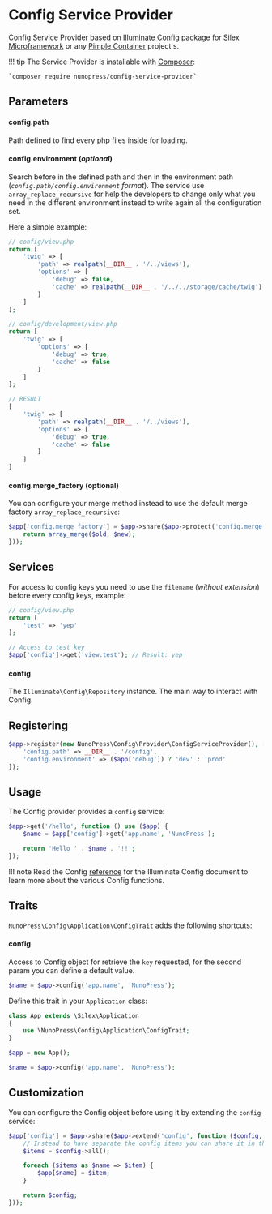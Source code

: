 Config Service Provider
=======================

Config Service Provider based on [Illuminate Config](https://github.com/illuminate/config) package for [Silex Microframework](http://silex.sensiolabs.org/) or any [Pimple Container](http://pimple.sensiolabs.org/) project's.

!!! tip
    The Service Provider is installable with [Composer](http://www.getcomposer.com):
    
    `composer require nunopress/config-service-provider`

Parameters
----------

#### config.path

Path defined to find every php files inside for loading.

#### config.environment (*optional*)

Search before in the defined path and then in the environment path (*`config.path/config.environment` format*). The service use `array_replace_recursive` for help the developers to change only what you need in the different environment instead to write again all the configuration set.

Here a simple example:

```php
// config/view.php
return [
    'twig' => [
        'path' => realpath(__DIR__ . '/../views'),
        'options' => [
            'debug' => false,
            'cache' => realpath(__DIR__ . '/../../storage/cache/twig')
        ]
    ]
];

// config/development/view.php
return [
    'twig' => [
        'options' => [
            'debug' => true,
            'cache' => false
        ]
    ]
];

// RESULT
[
    'twig' => [
        'path' => realpath(__DIR__ . '/../views'),
        'options' => [
            'debug' => true,
            'cache' => false
        ]
    ]
]
```

#### config.merge_factory (optional)

You can configure your merge method instead to use the default merge factory `array_replace_recursive`:

```php
$app['config.merge_factory'] = $app->share($app->protect('config.merge_factory', function (array $old, array $new) {
    return array_merge($old, $new);
}));
```

Services
--------

For access to config keys you need to use the `filename` (*without extension*) before every config keys, example:

```php
// config/view.php
return [
    'test' => 'yep'
];

// Access to test key
$app['config']->get('view.test'); // Result: yep
```

#### config

The `Illuminate\Config\Repository` instance. The main way to interact with Config.

Registering
-----------

```php
$app->register(new NunoPress\Config\Provider\ConfigServiceProvider(), [
    'config.path' => __DIR__ . '/config',
    'config.environment' => ($app['debug']) ? 'dev' : 'prod'
]);
```

Usage
-----

The Config provider provides a `config` service:

```php
$app->get('/hello', function () use ($app) {
    $name = $app['config']->get('app.name', 'NunoPress');

    return 'Hello ' . $name . '!!';
});
```

!!! note
    Read the Config [reference](https://laravel.com/api/master/Illuminate/Config/Repository.html) for the Illuminate Config document to learn more about the various Config functions.

Traits
------

`NunoPress\Config\Application\ConfigTrait` adds the following shortcuts:

#### config

Access to Config object for retrieve the `key` requested, for the second param you can define a default value.

```php
$name = $app->config('app.name', 'NunoPress');
```

Define this trait in your `Application` class:

```php
class App extends \Silex\Application
{
    use \NunoPress\Config\Application\ConfigTrait;
}

$app = new App();

$name = $app->config('app.name', 'NunoPress');
```

Customization
-------------

You can configure the Config object before using it by extending the `config` service:

```php
$app['config'] = $app->share($app->extend('config', function ($config, $app) {
    // Instead to have separate the config items you can share it in the current container
    $items = $config->all();

    foreach ($items as $name => $item) {
        $app[$name] = $item;
    }

    return $config;
}));
```

